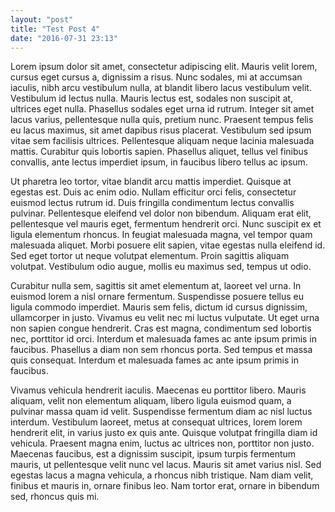 ```yaml
---
layout: "post"
title: "Test Post 4"
date: "2016-07-31 23:13"
---
```

Lorem ipsum dolor sit amet, consectetur adipiscing elit. Mauris velit lorem, cursus eget cursus a, dignissim a risus. Nunc sodales, mi at accumsan iaculis, nibh arcu vestibulum nulla, at blandit libero lacus vestibulum velit. Vestibulum id lectus nulla. Mauris lectus est, sodales non suscipit at, ultrices eget nulla. Phasellus sodales eget urna id rutrum. Integer sit amet lacus varius, pellentesque nulla quis, pretium nunc. Praesent tempus felis eu lacus maximus, sit amet dapibus risus placerat. Vestibulum sed ipsum vitae sem facilisis ultrices. Pellentesque aliquam neque lacinia malesuada mattis. Curabitur quis lobortis sapien. Phasellus aliquet, tellus vel finibus convallis, ante lectus imperdiet ipsum, in faucibus libero tellus ac ipsum.

Ut pharetra leo tortor, vitae blandit arcu mattis imperdiet. Quisque at egestas est. Duis ac enim odio. Nullam efficitur orci felis, consectetur euismod lectus rutrum id. Duis fringilla condimentum lectus convallis pulvinar. Pellentesque eleifend vel dolor non bibendum. Aliquam erat elit, pellentesque vel mauris eget, fermentum hendrerit orci. Nunc suscipit ex et ligula elementum rhoncus. In feugiat malesuada magna, vel tempor quam malesuada aliquet. Morbi posuere elit sapien, vitae egestas nulla eleifend id. Sed eget tortor ut neque volutpat elementum. Proin sagittis aliquam volutpat. Vestibulum odio augue, mollis eu maximus sed, tempus ut odio.

Curabitur nulla sem, sagittis sit amet elementum at, laoreet vel urna. In euismod lorem a nisl ornare fermentum. Suspendisse posuere tellus eu ligula commodo imperdiet. Mauris sem felis, dictum id cursus dignissim, ullamcorper in justo. Vivamus eu velit nec mi luctus vulputate. Ut eget urna non sapien congue hendrerit. Cras est magna, condimentum sed lobortis nec, porttitor id orci. Interdum et malesuada fames ac ante ipsum primis in faucibus. Phasellus a diam non sem rhoncus porta. Sed tempus et massa quis consequat. Interdum et malesuada fames ac ante ipsum primis in faucibus.

Vivamus vehicula hendrerit iaculis. Maecenas eu porttitor libero. Mauris aliquam, velit non elementum aliquam, libero ligula euismod quam, a pulvinar massa quam id velit. Suspendisse fermentum diam ac nisl luctus interdum. Vestibulum laoreet, metus at consequat ultrices, lorem lorem hendrerit elit, in varius justo ex quis ante. Quisque volutpat fringilla diam id vehicula. Praesent magna enim, luctus ac ultrices non, porttitor non justo. Maecenas faucibus, est a dignissim suscipit, ipsum turpis fermentum mauris, ut pellentesque velit nunc vel lacus. Mauris sit amet varius nisl. Sed egestas lacus a magna vehicula, a rhoncus nibh tristique. Nam diam velit, finibus et mauris in, ornare finibus leo. Nam tortor erat, ornare in bibendum sed, rhoncus quis mi.
